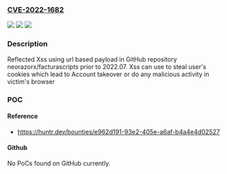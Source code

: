 ### [CVE-2022-1682](https://cve.mitre.org/cgi-bin/cvename.cgi?name=CVE-2022-1682)
![](https://img.shields.io/static/v1?label=Product&message=neorazorx%2Ffacturascripts&color=blue)
![](https://img.shields.io/static/v1?label=Version&message=n%2Fa&color=blue)
![](https://img.shields.io/static/v1?label=Vulnerability&message=CWE-79%20Improper%20Neutralization%20of%20Input%20During%20Web%20Page%20Generation%20('Cross-site%20Scripting')&color=brighgreen)

### Description

Reflected Xss using url based payload in GitHub repository neorazorx/facturascripts prior to 2022.07. Xss can use to steal user's cookies which lead to Account takeover or do any malicious activity in victim's browser

### POC

#### Reference
- https://huntr.dev/bounties/e962d191-93e2-405e-a6af-b4a4e4d02527

#### Github
No PoCs found on GitHub currently.

